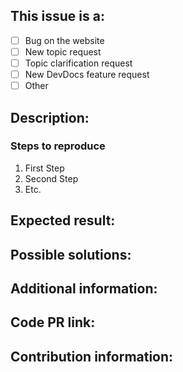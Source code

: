 <!-- (REQUIRED) What is the nature of this issue? -->
## This issue is a:
- [ ] Bug on the website
- [ ] New topic request
- [ ] Topic clarification request
- [ ] New DevDocs feature request
- [ ] Other

<!-- (REQUIRED) What is the issue/current behavior? -->
## Description:

<!-- (OPTIONAL) What needs to be done to replicate this issue? (provide Gist if needed) -->
### Steps to reproduce

1. First Step
2. Second Step
3. Etc.

<!-- (REQUIRED) When this issue is resolved, what is the expected result/behavior? -->
## Expected result:

<!-- (OPTIONAL) What would a solution for this issue look like? -->
## Possible solutions:

<!-- (OPTIONAL) What other information can you provide about this issue? -->
## Additional information:

<!-- (OPTIONAL - COMMUNITY) What Community contribution information can you provide? -->
## Code PR link:

## Contribution information:

<!--
Thank you for taking the time to report this issue!
GitHub Issues should only be created for problems/topics related to this project's codebase.

Before submitting this issue, please make sure you are complying with our Code of Conduct:
https://github.com/magento/devdocs/blob/develop/.github/CODE_OF_CONDUCT.md

Issues that do not comply with our Code of Conduct or do not contain enough information may be closed at the maintainers' discretion.

Feel free to remove this section before creating this issue.
-->
